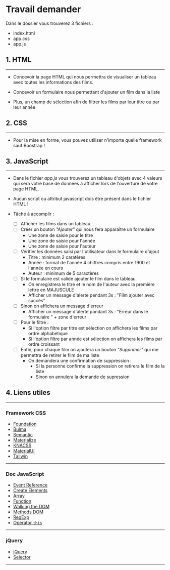 # Travail demander

Dans le dossier vous trouverez 3 fichiers :
- index.html
- app.css
- app.js

## 1. HTML
---

- Concevoir la page HTML qui nous permettra de visualiser un tableau avec toutes les informations des films.

- Concevoir un formulaire nous permettant d'ajouter un film dans la liste

- Plus, un champ de sélection afin de filtrer les films par leur titre ou par leur année

## 2. CSS
---

- Pour la mise en forme, vous pouvez utiliser n'importe quelle framework sauf Boostrap !

## 3. JavaScript
---

- Dans le fichier *app.js* vous trouverez un tableau d'objets avec 4 valeurs qui sera votre base de données à afficher lors de l'ouverture de votre page HTML.

- Aucun script ou attribut javascript dois être présent dans le fichier HTML !

- Tâche à accomplir :
    - [ ] Afficher les films dans un tableau
    - [ ] Créer un bouton *"Ajouter"* qui nous fera apparaître un formulaire
        - Une zone de saisie pour le titre
        - Une zone de saisie pour l'année
        - Une zone de saisie pour l'auteur
    - [ ] Vérifier les données saisi par l'utilisateur dans le formulaire d'ajout
        - Titre : minimum 2 caratères
        - Année : format de l'année 4 chiffres compris entre 1900 et l'année en cours
        - Auteur : minimum de 5 caractères 
    - [ ] Si le formulaire est valide ajouter le film dans le tableau
        - On enregistrera le titre et le nom de l'auteur avec la première lettre en MAJUSCULE
        - Afficher un message d'alerte pendant 3s : "Film ajouter avec succès"
    - [ ] Sinon on affichera un message d'erreur
        - Afficher un message d'alerte pandant 3s : "Erreur dans le formulaire " + zone d'erreur
    - [ ] Pour le filtre :
        - Si l'option filtre par titre est sélection on affichera les films par ordre alphabétique
        - Si l'option filtre par année est sélection on affichera les films par ordre croissant
    - [ ] Enfin, pour chaque film on ajoutera un bouton *"Supprimer"* qui me permettra de retirer le film de ma liste
        - On demandera une confirmation de suppression :
            - Si la personne confirme la suppression on retirera le film de la liste
            - Sinon on annulera la demande de supression

## 4. Liens utiles
---
### Framework CSS

- [Foundation](https://foundation.zurb.com/)
- [Bulma](https://bulma.io/)
- [Semantic](https://semantic-ui.com/)
- [Materialize](http://materializecss.com/)
- [KNACSS](https://knacss.com/)
- [MaterialUI](http://www.material-ui.com/#/)
- [Tailwin](https://tailwindcss.com/)
---

### Doc JavaScript
- [Event Reference](https://developer.mozilla.org/en-US/docs/Web/Events)
- [Create Elements](https://developer.mozilla.org/en-US/docs/Web/API/Document/createElement)
- [Array](https://developer.mozilla.org/en-US/docs/Web/JavaScript/Reference/Global_Objects/Array)
- [Function](https://developer.mozilla.org/en-US/docs/Glossary/Function)
- [Walking the DOM](https://javascript.info/dom-navigation)
- [Methods DOM](https://developer.mozilla.org/en-US/docs/Web/API/Document/createElement#See_also)
- [RegExp](https://developer.mozilla.org/en-US/docs/Web/JavaScript/Reference/Global_Objects/RegExp)
- [Operator `this`](https://developer.mozilla.org/en-US/docs/Web/JavaScript/Reference/Operators/this)
---

### jQuery
- [jQuery](https://jquery.com/)
- [Selector](https://api.jquery.com/category/selectors/)
---
